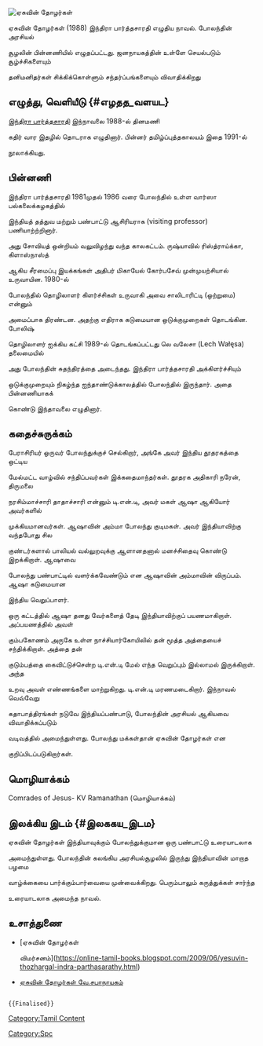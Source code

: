 ![ஏசுவின் தோழர்கள்](Yesuvin_thozhargal_indra_par.jpg "ஏசுவின் தோழர்கள்")
ஏசுவின் தோழர்கள் (1988) இந்திரா பார்த்தசாரதி எழுதிய நாவல். போலந்தின் அரசியல்
சூழலின் பின்னணியில் எழுதப்பட்டது. ஜனநாயகத்தின் உள்ளே செயல்படும் சூழ்ச்சிகளையும்
தனிமனிதர்கள் சிக்கிக்கொள்ளும் சந்தர்ப்பங்களையும் விவாதிக்கிறது

## எழுத்து, வெளியீடு {#எழதத_வளயட}

[இந்திரா பார்த்தசாரதி](இந்திரா_பார்த்தசாரதி "wikilink") இந்நாவலை 1988-ல் தினமணி
கதிர் வார இதழில் தொடராக எழுதினார். பின்னர் தமிழ்ப்புத்தகாலயம் இதை 1991-ல்
நூலாக்கியது.

## பின்னணி

இந்திரா பார்த்தசாரதி 1981முதல் 1986 வரை போலந்தில் உள்ள வார்ஸா பல்கலைக்கழகத்தில்
இந்தியத் தத்துவ மற்றும் பண்பாட்டு ஆசிரியராக (visiting professor) பணியாற்ற்றினார்.
அது சோவியத் ஒன்றியம் வலுவிழந்து வந்த காலகட்டம். ருஷ்யாவில் ரிஸ்த்ராய்க்கா, கிளாஸ்நாஸ்த்
ஆகிய சீரமைப்பு இயக்கங்கள் அதிபர் மிகாயேல் கோர்பசேவ் முன்முயற்சியால் உருவாயின. 1980-ல்
போலந்தில் தொழிலாளர் கிளர்ச்சிகள் உருவாகி அவை சாலிடாரிட்டி (ஒற்றுமை) என்னும்
அமைப்பாக திரண்டன. அதற்கு எதிராக கடுமையான ஒடுக்குமுறைகள் தொடங்கின. போலிஷ்
தொழிலாளர் ஐக்கிய கட்சி 1989-ல் தொடங்கப்பட்டது லெ வலேசா (Lech Wałęsa) தலைமையில்
அது போலந்தின் சுதந்திரத்தை அடைந்தது. இந்திரா பார்த்தசாரதி அக்கிளர்ச்சியும்
ஒடுக்குமுறையும் நிகழ்ந்த ஐந்தாண்டுக்காலத்தில் போலந்தில் இருந்தார். அதை பின்னணியாகக்
கொண்டு இந்தாவலை எழுதினார்.

## கதைச்சுருக்கம்

பேராசிரியர் ஒருவர் போலந்துக்குச் செல்கிறார், அங்கே அவர் இந்திய தூதரகத்தை ஒட்டிய
மேல்மட்ட வாழ்வில் சந்திப்பவர்கள் இக்கதைமாந்தர்கள். தூதரக அதிகாரி நரேன், திருமலை
நரசிம்மாச்சாரி தாதாச்சாரி என்னும் டி.என்.டி, அவர் மகள் ஆஷா ஆகியோர் அவர்களில்
முக்கியமானவர்கள். ஆஷாவின் அம்மா போலந்து குடிமகள். அவர் இந்தியாவிற்கு வந்தபோது சில
குண்டர்களால் பாலியல் வல்லுறவுக்கு ஆளானதனால் மனச்சிதைவு கொண்டு இறக்கிறாள். ஆஷாவை
போலந்து பண்பாட்டில் வளர்க்கவேண்டும் என ஆஷாவின் அம்மாவின் விருப்பம். ஆஷா கடுமையான
இந்திய வெறுப்பாளர்.

ஒரு கட்டத்தில் ஆஷா தனது வேர்களைத் தேடி இந்தியாவிற்குப் பயணமாகிறாள். அப்பயணத்தில் அவள்
கும்பகோணம் அருகே உள்ள நாச்சியார்கோயிலில் தன் மூத்த அத்தையைச் சந்திக்கிறாள். அத்தை தன்
குடும்பத்தை கைவிட்டுச்சென்ற டி.என்.டி மேல் எந்த வெறுப்பும் இல்லாமல் இருக்கிறாள். அந்த
உறவு அவள் எண்ணங்களை மாற்றுகிறது. டி.என்.டி மரணமடைகிறார். இந்நாவல் வெவ்வேறு
கதாபாத்திரங்கள் நடுவே இந்தியப்பண்பாடு, போலந்தின் அரசியல் ஆகியவை விவாதிக்கப்படும்
வடிவத்தில் அமைந்துள்ளது. போலந்து மக்கள்தான் ஏசுவின் தோழர்கள் என
குறிப்பிடப்படுகிறார்கள்.

## மொழியாக்கம்

Comrades of Jesus- KV Ramanathan (மொழியாக்கம்)

## இலக்கிய இடம் {#இலககய_இடம}

ஏசுவின் தோழர்கள் இந்தியாவுக்கும் போலந்துக்குமான ஒரு பண்பாட்டு உரையாடலாக
அமைந்துள்ளது. போலந்தின் கலங்கிய அரசியல்சூழலில் இருந்து இந்தியாவின் மாறாத பழமை
வாழ்க்கையை பார்க்கும்பார்வையை முன்வைக்கிறது. பெரும்பாலும் கருத்துக்கள் சார்ந்த
உரையாடலாக அமைந்த நாவல்.

## உசாத்துணை

-   [ஏசுவின் தோழர்கள்
    விமர்சனம்](https://online-tamil-books.blogspot.com/2009/06/yesuvin-thozhargal-indra-parthasarathy.html)
-   [ஏசுவின் தோழர்கள் வே.சபாநாயகம்](https://old.thinnai.com/?p=60905212)

```{=mediawiki}
{{Finalised}}
```
[Category:Tamil Content](Category:Tamil_Content "wikilink")
[Category:Spc](Category:Spc "wikilink")
